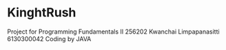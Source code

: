 # KinghtRush
Project for Programming Fundamentals II 256202
Kwanchai Limpapanasitti 6130300042 
Coding by JAVA 
